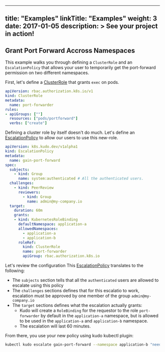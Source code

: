 
---
title: "Examples"
linkTitle: "Examples"
weight: 3
date: 2017-01-05
description: >
  See your project in action!
---

## Grant Port Forward Accross Namespaces

This example walks you through defining a `ClusterRole` and an `EscalationPolicy` that allows your user to temporarily
get the port-forward permission on two different namespaces.

First, let's define a [ClusterRole](https://kubernetes.io/docs/reference/access-authn-authz/rbac/#clusterrole-example) that grants `exec` on pods.

```yaml
apiVersion: rbac.authorization.k8s.io/v1
kind: ClusterRole
metadata:
  name: port-forwarder
rules:
- apiGroups: [""]
  resources: ["pods/portforward"]
  verbs: ["create"]
```

Defining a cluster role by itself doesn't do much. Let's define an [EscalationPolicy](./) to allow our users to use this new-role.

```yaml
apiVersion: k8s.kudo.dev/v1alpha1
kind: EscalationPolicy
metadata:
  name: gain-port-forward
spec:
  subjects:
    - kind: Group
      name: system:authenticated # All the authenticated users.
  challenges:
    - kind: PeerReview
      reviewers:
        - kind: Group
          name: admin@my-company.io
  target:
    duration: 60m
    grants:
    - kind: KubernetesRoleBinding
      defaultNamespace: application-a
      allowedNamespaces:
        - application-a
        - application-b
      roleRef:
        kind: ClusterRole
        name: port-forwarder
        apiGroup: rbac.authorization.k8s.io
```

Let's review the configuration This [EscalationPolicy](./) translates to the following:

- The `subjects` section tells that all the `authenticated` users are allowed to escalate using this policy
- The `challenges` sections defines that for this escalatio to work, escalation must be approved by one member of the group `admin@my-company.io`
- The `target` sections defines what the escalation actually grants:
  - Kudo will create a `RoleBinding` for the requestor to the role `port-forwarder` by default in the `application-a` namespace, but is allowed to be used in the `application-a` and `application-b` namespace.
  - The escalation will last 60 minutes.


From there, you use your new policy using kudo kubectl plugin:

```bash
kubectl kudo escalate gain-port-forward --namespace application-b "need to debug application B, ticket #3939"
```
